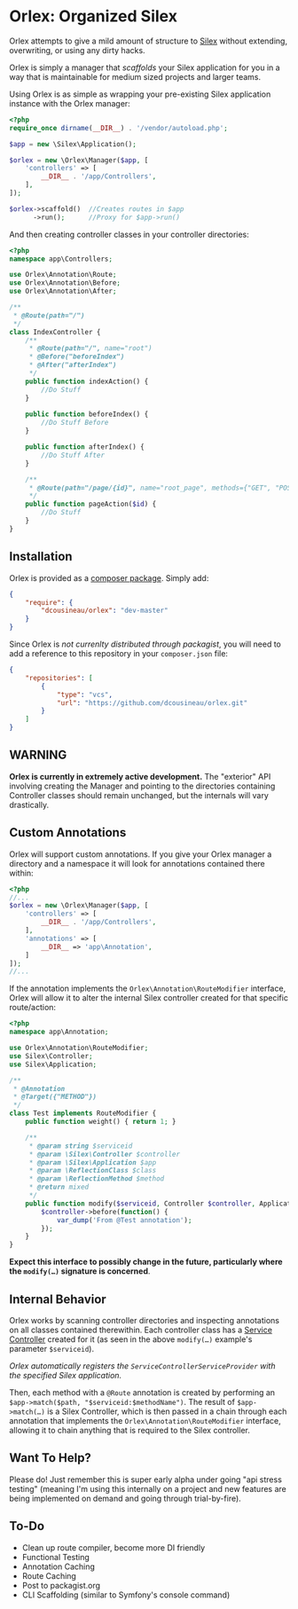 Orlex: Organized Silex
===

Orlex attempts to give a mild amount of structure to [Silex](http://github.com/fabpot/Silex) without extending, overwriting, or using any dirty hacks.

Orlex is simply a manager that *scaffolds* your Silex application for you in a way that is maintainable for medium sized projects and larger teams.

Using Orlex is as simple as wrapping your pre-existing Silex application instance with the Orlex manager:

```php
<?php
require_once dirname(__DIR__) . '/vendor/autoload.php';

$app = new \Silex\Application();

$orlex = new \Orlex\Manager($app, [
    'controllers' => [
        __DIR__ . '/app/Controllers',
    ],
]);

$orlex->scaffold()  //Creates routes in $app
      ->run();      //Proxy for $app->run()
```

And then creating controller classes in your controller directories:

```php
<?php
namespace app\Controllers;

use Orlex\Annotation\Route;
use Orlex\Annotation\Before;
use Orlex\Annotation\After;

/**
 * @Route(path="/")
 */
class IndexController {
    /**
     * @Route(path="/", name="root")
     * @Before("beforeIndex")
     * @After("afterIndex")
     */
    public function indexAction() {
        //Do Stuff
    }
    
    public function beforeIndex() {
        //Do Stuff Before
    }

    public function afterIndex() {
        //Do Stuff After
    }

    /**
     * @Route(path="/page/{id}", name="root_page", methods={"GET", "POST"})
     */
    public function pageAction($id) {
        //Do Stuff
    }
}
```

Installation
---

Orlex is provided as a [composer package](http://getcomposer.org/). Simply add:

```json
{
    "require": {
        "dcousineau/orlex": "dev-master"
    }
}
```

Since Orlex is *not currenlty distributed through packagist*, you will need to add a reference to this repository in your `composer.json` file:

```json
{
    "repositories": [
        {
            "type": "vcs",
            "url": "https://github.com/dcousineau/orlex.git"
        }
    ]
}
```

WARNING
---

**Orlex is currently in extremely active development.** The "exterior" API involving creating the Manager and pointing to the directories containing Controller classes should remain unchanged, but the internals will vary drastically.

Custom Annotations
---

Orlex will support custom annotations. If you give your Orlex manager a directory and a namespace it will look for annotations contained there within:

```php
<?php
//...
$orlex = new \Orlex\Manager($app, [
    'controllers' => [
        __DIR__ . '/app/Controllers',
    ],
    'annotations' => [
        __DIR__ => 'app\Annotation',
    ]
]);
//...
```

If the annotation implements the `Orlex\Annotation\RouteModifier` interface, Orlex will allow it to alter the internal Silex controller created for that specific route/action:

```php
<?php
namespace app\Annotation;

use Orlex\Annotation\RouteModifier;
use Silex\Controller;
use Silex\Application;

/**
 * @Annotation
 * @Target({"METHOD"})
 */
class Test implements RouteModifier {
    public function weight() { return 1; }

    /**
     * @param string $serviceid
     * @param \Silex\Controller $controller
     * @param \Silex\Application $app
     * @param \ReflectionClass $class
     * @param \ReflectionMethod $method
     * @return mixed
     */
    public function modify($serviceid, Controller $controller, Application $app, \ReflectionClass $class, \ReflectionMethod $method) {
        $controller->before(function() {
            var_dump('From @Test annotation');
        });
    }
}
```

**Expect this interface to possibly change in the future, particularly where the `modify(…)` signature is concerned**.

Internal Behavior
---

Orlex works by scanning controller directories and inspecting annotations on all classes contained therewithin. Each controller class has a [Service Controller](http://silex.sensiolabs.org/doc/providers/service_controller.html) created for it (as seen in the above `modify(…)` example's parameter `$serviceid`).

*Orlex automatically registers the `ServiceControllerServiceProvider` with the specified Silex application.*

Then, each method with a `@Route` annotation is created by performing an `$app->match($path, "$serviceid:$methodName")`. The result of `$app->match(…)` is a Silex Controller, which is then passed in a chain through each annotation that implements the `Orlex\Annotation\RouteModifier` interface, allowing it to chain anything that is required to the Silex controller.

Want To Help?
---

Please do! Just remember this is super early alpha under going "api stress testing" (meaning I'm using this internally on a project and new features are being implemented on demand and going through trial-by-fire).

To-Do
---

* Clean up route compiler, become more DI friendly
* Functional Testing
* Annotation Caching
* Route Caching
* Post to packagist.org
* CLI Scaffolding (similar to Symfony's console command)